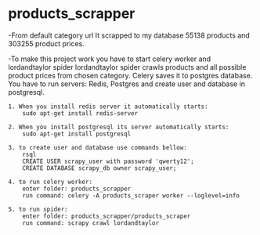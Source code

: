 # products_scrapper
-From default category url It scrapped to my database 55138 products and 303255 product prices.

-To make this project work you have to start celery worker and lordandtaylor spider
 lordandtaylor spider crawls products and all possible product prices from chosen category.
 Celery saves it to postgres database. You have to run servers: 
 Redis, Postgres and create user and database in postgresql.

    1. When you install redis server it automatically starts:
        sudo apt-get install redis-server

    2. When you install postgresql its server automatically starts:
        sudo apt-get install postgresql

    3. to create user and database use commands bellow:
        rsql
        CREATE USER scrapy_user with password 'qwerty12';
        CREATE DATABASE scrapy_db owner scrapy_user;

    4. to run celery worker:
        enter folder: products_scrapper
        run command: celery -A products_scraper worker --loglevel=info

    5. to run spider:
        enter folder: products_scrapper/products_scraper
        run command: scrapy crawl lordandtaylor


